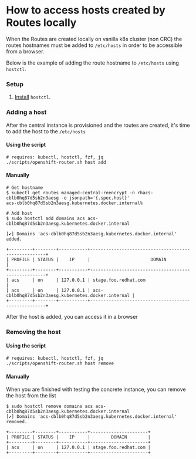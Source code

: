 # How to access hosts created by Routes locally

When the Routes are created locally on vanilla k8s cluster (non CRC) the routes hostnames must be added to `/etc/hosts`
in order to be accessible from a browser.

Below is the example of adding the route hostname to `/etc/hosts` using `hostctl`.

### Setup
1. [Install](https://guumaster.github.io/hostctl/docs/installation/) `hostctl`.

### Adding a host
After the central instance is provisioned and the routes are created, it's time to add the host to the `/etc/hosts`

#### Using the script

```
# requires: kubectl, hostctl, fzf, jq
./scripts/openshift-router.sh host add
```

#### Manually
```
# Get hostname
$ kubectl get routes managed-central-reencrypt -n rhacs-cblb0hq87d5sb2n3aesg -o jsonpath='{.spec.host}'
acs-cblb0hq87d5sb2n3aesg.kubernetes.docker.internal%

# Add host
$ sudo hostctl add domains acs acs-cblb0hq87d5sb2n3aesg.kubernetes.docker.internal

[✔] Domains 'acs-cblb0hq87d5sb2n3aesg.kubernetes.docker.internal' added.

+---------+--------+-----------+-----------------------------------------------------+
| PROFILE | STATUS |    IP     |                       DOMAIN                        |
+---------+--------+-----------+-----------------------------------------------------+
| acs     | on     | 127.0.0.1 | stage.foo.redhat.com                                |
| acs     | on     | 127.0.0.1 | acs-cblb0hq87d5sb2n3aesg.kubernetes.docker.internal |
+---------+--------+-----------+-----------------------------------------------------+
```
After the host is added, you can access it in a browser

### Removing the host
#### Using the script

```
# requires: kubectl, hostctl, fzf, jq
./scripts/openshift-router.sh host remove
```

#### Manually
When you are finished with testing the concrete instance, you can remove the host from the list
```
$ sudo hostctl remove domains acs acs-cblb0hq87d5sb2n3aesg.kubernetes.docker.internal
[✔] Domains 'acs-cblb0hq87d5sb2n3aesg.kubernetes.docker.internal' removed.

+---------+--------+-----------+----------------------+
| PROFILE | STATUS |    IP     |        DOMAIN        |
+---------+--------+-----------+----------------------+
| acs     | on     | 127.0.0.1 | stage.foo.redhat.com |
+---------+--------+-----------+----------------------+
```
